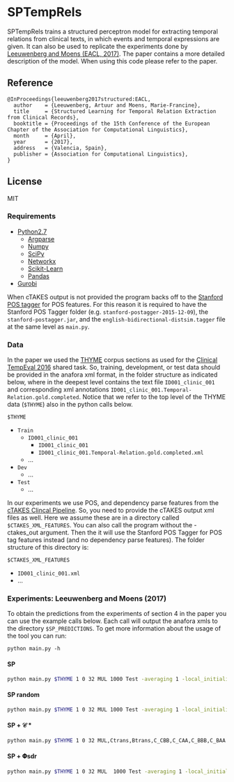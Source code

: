 # SPTempRels

SPTempRels trains a structured perceptron model for extracting temporal relations from clinical texts, in which events and temporal expressions are given. It can also be used to replicate the experiments done by [Leeuwenberg and Moens (EACL, 2017)](eacl2017.org/index.php/program/accepted-papers). The paper contains a more detailed description of the model. When using this code please refer to the paper.

## Reference

```
@InProceedings{leeuwenberg2017structured:EACL,
  author    = {Leeuwenberg, Artuur and Moens, Marie-Francine},
  title     = {Structured Learning for Temporal Relation Extraction from Clinical Records},
  booktitle = {Proceedings of the 15th Conference of the European Chapter of the Association for Computational Linguistics},
  month     = {April},
  year      = {2017},
  address   = {Valencia, Spain},
  publisher = {Association for Computational Linguistics},
}
```
## License
MIT


### Requirements
* [Python2.7](https://www.python.org/downloads/release/python-2711/)
  * [Argparse](https://pypi.python.org/pypi/argparse)
  * [Numpy](http://www.numpy.org/)
  * [SciPy](https://www.scipy.org/)
  * [Networkx](https://networkx.github.io)
  * [Scikit-Learn](http://scikit-learn.org/stable/)
  * [Pandas](http://pandas.pydata.org/)
* [Gurobi](https://www.gurobi.com)

When cTAKES output is not provided the program backs off to the [Stanford POS tagger](http://nlp.stanford.edu/software/tagger.shtml) for POS features. For this reason it is required to have the Stanford POS Tagger folder (e.g. `stanford-postagger-2015-12-09`), the `stanford-postagger.jar`, and the `english-bidirectional-distsim.tagger` file at the same level as `main.py`.

### Data

In the paper we used the [THYME](https://clear.colorado.edu/TemporalWiki/index.php/Main_Page) corpus sections as used for the [Clinical TempEval 2016](http://alt.qcri.org/semeval2016/task12/index.php?id=data) shared task. So, training, development, or test data should be provided in the anafora xml format, in the folder structure as indicated below, where in the deepest level contains the text file `ID001_clinic_001` and corresponding xml annotations `ID001_clinic_001.Temporal-Relation.gold.completed`. Notice that we refer to the top level of the THYME data (`$THYME`) also in the python calls below.

`$THYME`
* `Train`
  * `ID001_clinic_001`
    * `ID001_clinic_001`     
    * `ID001_clinic_001.Temporal-Relation.gold.completed.xml`
  * ...
* `Dev`
  * ... 
* `Test`
  * ...

In our experiments we use POS, and dependency parse features from the [cTAKES Clincal Pipeline](http://ctakes.apache.org/). So, you need to provide the cTAKES output xml files as well. Here we assume these are in a directory called `$CTAKES_XML_FEATURES`. You can also call the program without the -ctakes_out argument. Then the it will use the Stanford POS Tagger for POS tag features instead (and no dependency parse features). The folder structure of this directory is:

`$CTAKES_XML_FEATURES`
* `ID001_clinic_001.xml`
* ...

### Experiments: Leeuwenberg and Moens (2017)
To obtain the predictions from the experiments of section 4 in the paper you can use the example calls below. Each call will output the anafora xmls to the directory `$SP_PREDICTIONS`. To get more information about the usage of the tool you can run:
```
python main.py -h
```

#### SP
```sh
python main.py $THYME 1 0 32 MUL 1000 Test -averaging 1 -local_initialization 1 -negative_subsampling 'loss_augmented' -lowercase 1 -lr 1 -output_xml_dir $SP_PREDICTIONS -constraint_setting CC -ctakes_out_dir $CTAKES_XML_FEATURES -decreasing_lr 0
```

#### SP random
```sh
python main.py $THYME 1 0 32 MUL 1000 Test -averaging 1 -local_initialization 1 -negative_subsampling 'random' -lowercase 1 -lr 1 -output_xml_dir $SP_PREDICTIONS -constraint_setting CC -ctakes_out_dir $CTAKES_XML_FEATURES -decreasing_lr 0
```

#### SP + 𝒞 *

```sh
python main.py $THYME 1 0 32 MUL,Ctrans,Btrans,C_CBB,C_CAA,C_BBB,C_BAA  1000 Test -averaging 1 -local_initialization 1 -negative_subsampling 'loss_augmented' -lowercase 1 -lr 1 -output_xml_dir $SP_PREDICTIONS -constraint_setting CC -ctakes_out_dir $CTAKES_XML_FEATURES -decreasing_lr 0
```


#### SP + 𝚽sdr
```sh
python main.py $THYME 1 0 32 MUL  1000 Test -averaging 1 -local_initialization 1 -negative_subsampling 'loss_augmented' -lowercase 1 -lr 1 -output_xml_dir $SP_PREDICTIONS -constraint_setting CC -ctakes_out_dir $CTAKES_XML_FEATURES -decreasing_lr 0 -structured_features DCTR_bigrams,DCTR_trigrams
```




